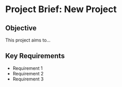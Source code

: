 
# Project Brief: New Project

## Objective
This project aims to...

## Key Requirements
- Requirement 1
- Requirement 2
- Requirement 3
